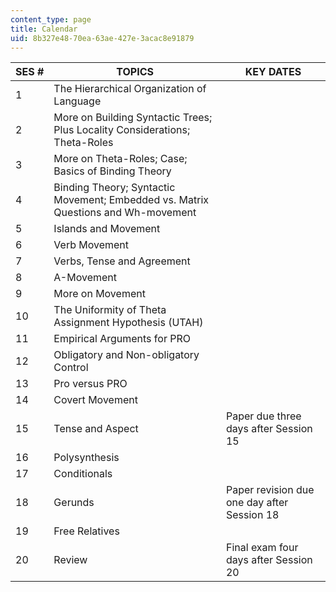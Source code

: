 ```yaml
---
content_type: page
title: Calendar
uid: 8b327e48-70ea-63ae-427e-3acac8e91879
---
```


| SES # | TOPICS | KEY DATES |
| --- | --- | --- |
| 1 | The Hierarchical Organization of Language | &nbsp; |
| 2 | More on Building Syntactic Trees; Plus Locality Considerations; Theta-Roles | &nbsp; |
| 3 | More on Theta-Roles; Case; Basics of Binding Theory | &nbsp; |
| 4 | Binding Theory; Syntactic Movement; Embedded vs. Matrix Questions and Wh-movement | &nbsp; |
| 5 | Islands and Movement | &nbsp; |
| 6 | Verb Movement | &nbsp; |
| 7 | Verbs, Tense and Agreement | &nbsp; |
| 8 | A-Movement | &nbsp; |
| 9 | More on Movement | &nbsp; |
| 10 | The Uniformity of Theta Assignment Hypothesis (UTAH) | &nbsp; |
| 11 | Empirical Arguments for PRO | &nbsp; |
| 12 | Obligatory and Non-obligatory Control | &nbsp; |
| 13 | Pro versus PRO | &nbsp; |
| 14 | Covert Movement | &nbsp; |
| 15 | Tense and Aspect | Paper due three days after Session 15 |
| 16 | Polysynthesis | &nbsp; |
| 17 | Conditionals | &nbsp; |
| 18 | Gerunds | Paper revision due one day after Session 18 |
| 19 | Free Relatives | &nbsp; |
| 20 | Review | Final exam four days after Session 20